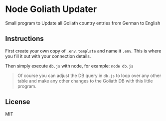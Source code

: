 # Node Goliath Updater

Small program to Update all Goliath country entries from German to English

## Instructions 

First create your own copy of `.env.template` and name it `.env`. This is where you fill it out with your connection details. 

Then simply execute `db.js` with node, for example: `node db.js`

> Of course you can adjust the DB query in `db.js` to loop over any other table and make any other changes to the Goliath DB with this little program. 

## License
MIT

